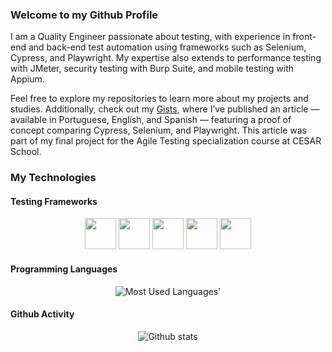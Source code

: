 ### Welcome to my Github Profile

I am a Quality Engineer passionate about testing, with experience in front-end and back-end test automation using frameworks such as Selenium, Cypress, and Playwright. My expertise also extends to performance testing with JMeter, security testing with Burp Suite, and mobile testing with Appium.

Feel free to explore my repositories to learn more about my projects and studies. Additionally, check out my [Gists](https://gist.github.com/AndradeTC86), where I’ve published an article — available in Portuguese, English, and Spanish — featuring a proof of concept comparing Cypress, Selenium, and Playwright. This article was part of my final project for the Agile Testing specialization course at CESAR School.

### My Technologies
#### Testing Frameworks
<p align="center">
  <img src="https://icon.icepanel.io/Technology/png-shadow-512/Cypress.png" width="50" height="50">
  <img src="https://icon.icepanel.io/Technology/svg/Playwrite.svg" width="50" height="50">
  <img src="https://icon.icepanel.io/Technology/svg/Selenium.svg"  width="50" height="50">  
  <img src="https://www.svgrepo.com/show/354228/puppeteer.svg" width="50" height="50">
  <img src="https://www.svgrepo.com/show/374049/robotframework.svg" width="50" height="50"/>
</p>

#### Programming Languages
<p align="center">
  <picture>
    <source media="(prefers-color-scheme: dark)" srcset="https://github-used-languages.vercel.app/AndradeTC86?theme=dark">
     <img alt="Most Used Languages'" src="https://github-used-languages.vercel.app/AndradeTC86">
  </picture>      
</p>  

#### Github Activity
<p align="center">
  <img alt="Github stats" src="https://github-readme-stats.vercel.app/api?username=AndradeTC86&count_private=true&show_icons=true&theme=dracula" />
</p>  

